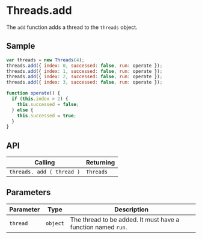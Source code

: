 # Threads.add

The `add` function adds a thread to the `threads` object.

## Sample

```javascript
var threads = new Threads(4);
threads.add({ index: 0, successed: false, run: operate });
threads.add({ index: 1, successed: false, run: operate });
threads.add({ index: 2, successed: false, run: operate });
threads.add({ index: 3, successed: false, run: operate });

function operate() {
  if (this.index > 2) {
    this.successed = false;
  } else {
    this.successed = true;
  }
}
```

## API

| Calling | Returning |
|---|---|
| `threads. add ( thread )` | `Threads` |

## Parameters

| Parameter | Type | Description |
|---|---|---|
| `thread` | `object` | The thread to be added. It must have a function named `run`. |